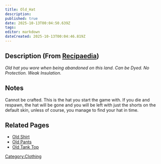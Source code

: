 ```yaml
---
title: Old_Hat
description: 
published: true
date: 2025-10-13T00:04:50.639Z
tags: 
editor: markdown
dateCreated: 2025-10-13T00:04:46.819Z
---
```


## Description (From [Recipaedia](Recipaedia "wikilink"))

*Old hat you wore when being abandoned on this land. Can be Dyed. No
Protection. Weak Insulation.*

## Notes

Cannot be crafted. This is the hat you start the game with. If you die
and respawn, the hat will be gone and you will be left with just the
shorts on the default skin, unless of course, you manage to find your
hat in time.

## Related Pages

  - [Old Shirt](http://survivalcraftgame.wikia.com/wiki/Old_Shirt)
  - [Old Pants](Old_Pants "wikilink")
  - [Old Tank Top](Old_Tank_Top "wikilink")

[Category:Clothing](Category:Clothing "wikilink")